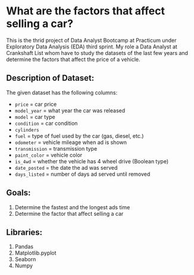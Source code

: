 # **What are the factors that affect selling a car?**

This is the thrid project of Data Analyst Bootcamp at Practicum under Exploratory Data Analysis (EDA) third sprint. My role a Data Analyst at Crankshaft List whom have to study the datasets of the last few years and determine the factors that affect the price of a vehicle.

## Description of Dataset:
The given dataset has the following columns:
- `price` = car price
- `model_year` = what year the car was released
- `model` = car type
- `condition` = car condition
- `cylinders`
- `fuel` = type of fuel used by the car (gas, diesel, etc.)
- `odometer` = vehicle mileage when ad is shown
- `transmission` = transmission type
- `paint_color` = vehicle color
- `is_4wd` = whether the vehicle has 4 wheel drive (Boolean type)
- `date_posted` = the date the ad was served
- `days_listed` = number of days ad served until removed

## Goals:
1. Determine the fastest and the longest ads time
2. Determine the factor that affect selling a car

## Libraries:
1. Pandas
2. Matplotlib.pyplot
3. Seaborn
4. Numpy
